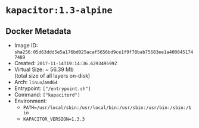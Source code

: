 # `kapacitor:1.3-alpine`

## Docker Metadata

- Image ID: `sha256:05d63ddd5e5a176bd025acaf5656bd9ce1f9f78bab75683ee1a4008451747489`
- Created: `2017-11-14T19:14:36.629349599Z`
- Virtual Size: ~ 56.39 Mb  
  (total size of all layers on-disk)
- Arch: `linux`/`amd64`
- Entrypoint: `["/entrypoint.sh"]`
- Command: `["kapacitord"]`
- Environment:
  - `PATH=/usr/local/sbin:/usr/local/bin:/usr/sbin:/usr/bin:/sbin:/bin`
  - `KAPACITOR_VERSION=1.3.3`
